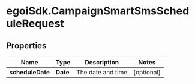 # egoiSdk.CampaignSmartSmsScheduleRequest

## Properties
Name | Type | Description | Notes
------------ | ------------- | ------------- | -------------
**scheduleDate** | **Date** | The date and time | [optional] 



